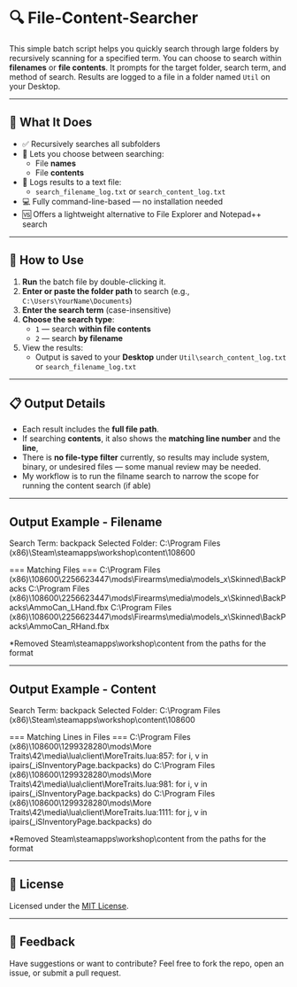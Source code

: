 # 🔍 File-Content-Searcher

This simple batch script helps you quickly search through large folders by recursively scanning for a specified term. You can choose to search within **filenames** or **file contents**. It prompts for the target folder, search term, and method of search. Results are logged to a file in a folder named `Util` on your Desktop.

---

## 🧰 What It Does

- ✅ Recursively searches all subfolders
- 🔎 Lets you choose between searching:
  - File **names**
  - File **contents**
- 📄 Logs results to a text file:
  - `search_filename_log.txt` or `search_content_log.txt`
- 💻 Fully command-line-based — no installation needed
- 🆚 Offers a lightweight alternative to File Explorer and Notepad++ search

---

## 🚀 How to Use

1. **Run** the batch file by double-clicking it.
2. **Enter or paste the folder path** to search (e.g., `C:\Users\YourName\Documents`)
3. **Enter the search term** (case-insensitive)
4. **Choose the search type**:
   - `1` — search **within file contents**
   - `2` — search **by filename**
5. View the results:
   - Output is saved to your **Desktop** under `Util\search_content_log.txt` or `search_filename_log.txt`

---

## 📋 Output Details

- Each result includes the **full file path**.
- If searching **contents**, it also shows the **matching line number** and the **line**, 
- There is **no file-type filter** currently, so results may include system, binary, or undesired files — some manual review may be needed.
- My workflow is to run the filname search to narrow the scope for running the content search (if able)

---

## Output Example - Filename
Search Term: backpack
Selected Folder: C:\Program Files (x86)\Steam\steamapps\workshop\content\108600

=== Matching Files === 
C:\Program Files (x86)\\108600\2256623447\mods\Firearms\media\models_x\Skinned\BackPacks
C:\Program Files (x86)\\108600\2256623447\mods\Firearms\media\models_x\Skinned\BackPacks\AmmoCan_LHand.fbx
C:\Program Files (x86)\\108600\2256623447\mods\Firearms\media\models_x\Skinned\BackPacks\AmmoCan_RHand.fbx

*Removed Steam\steamapps\workshop\content from the paths for the format

---

## Output Example - Content
Search Term: backpack
Selected Folder: C:\Program Files (x86)\Steam\steamapps\workshop\content\108600

=== Matching Lines in Files === 
C:\Program Files (x86)\\108600\1299328280\mods\More Traits\42\media\lua\client\MoreTraits.lua:857:        for i, v in ipairs(_iSInventoryPage.backpacks) do
C:\Program Files (x86)\\108600\1299328280\mods\More Traits\42\media\lua\client\MoreTraits.lua:981:        for i, v in ipairs(_iSInventoryPage.backpacks) do
C:\Program Files (x86)\\108600\1299328280\mods\More Traits\42\media\lua\client\MoreTraits.lua:1111:        for j, v in ipairs(_iSInventoryPage.backpacks) do

*Removed Steam\steamapps\workshop\content from the paths for the format

---

## 📝 License

Licensed under the [MIT License](LICENSE).

---

## 💬 Feedback

Have suggestions or want to contribute? Feel free to fork the repo, open an issue, or submit a pull request.
